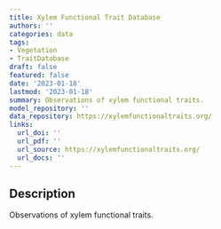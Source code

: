 ```yaml
---
title: Xylem Functional Trait Database
authors: ''
categories: data
tags:
- Vegetation
- TraitDatabase
draft: false
featured: false
date: '2023-01-18'
lastmod: '2023-01-18'
summary: Observations of xylem functional traits.
model_repository: ''
data_repository: https://xylemfunctionaltraits.org/
links:
  url_doi: ''
  url_pdf: ''
  url_source: https://xylemfunctionaltraits.org/
  url_docs: ''
---
```


## Description

Observations of xylem functional traits.

